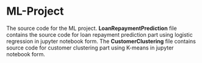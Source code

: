 # ML-Project
The source code for the ML project. **LoanRepaymentPrediction** file contains the source code for loan repayment prediction part using logistic regression in jupyter notebook form. The **CustomerClustering** file contains source code for customer clustering part using K-means in jupyter notebook form.
